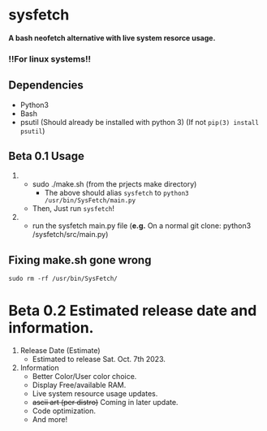 # sysfetch
#### A **bash** neofetch alternative with live system resorce usage.

### !!For linux systems!!

## Dependencies
- Python3
- Bash
- psutil (Should already be installed with python 3) (If not ```pip(3) install psutil```)

## Beta 0.1 Usage
1. 
    - sudo ./make.sh (from the prjects make directory)
        - The above should alias ```sysfetch``` to ```python3 /usr/bin/SysFetch/main.py```
    - Then, Just run ```sysfetch```!
2.  
    - run the sysfetch main.py file (**e.g.** On a normal git clone: python3 /sysfetch/src/main.py)
## Fixing make.sh gone wrong
```sudo rm -rf /usr/bin/SysFetch/```

# Beta 0.2 Estimated release date and information.
1. Release Date (Estimate)
   - Estimated to release Sat. Oct. 7th 2023.
2. Information
   - Better Color/User color choice.
   - Display Free/available RAM.
   - Live system resource usage updates.
   - ~~ascii art (per distro)~~ Coming in later update.
   - Code optimization.
   - And more!
